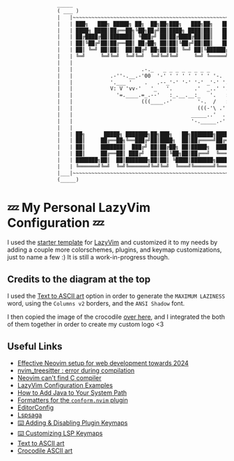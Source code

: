 ```txt
                _____                                                               _____
                ( ___ )                                                             ( ___ )
                |   |~~~~~~~~~~~~~~~~~~~~~~~~~~~~~~~~~~~~~~~~~~~~~~~~~~~~~~~~~~~~~~~|   |
                |   | ███╗   ███╗ █████╗ ██╗  ██╗██╗███╗   ███╗██╗   ██╗███╗   ███╗ |   |
                |   | ████╗ ████║██╔══██╗╚██╗██╔╝██║████╗ ████║██║   ██║████╗ ████║ |   |
                |   | ██╔████╔██║███████║ ╚███╔╝ ██║██╔████╔██║██║   ██║██╔████╔██║ |   |
                |   | ██║╚██╔╝██║██╔══██║ ██╔██╗ ██║██║╚██╔╝██║██║   ██║██║╚██╔╝██║ |   |
                |   | ██║ ╚═╝ ██║██║  ██║██╔╝ ██╗██║██║ ╚═╝ ██║╚██████╔╝██║ ╚═╝ ██║ |   |
                |   | ╚═╝     ╚═╝╚═╝  ╚═╝╚═╝  ╚═╝╚═╝╚═╝     ╚═╝ ╚═════╝ ╚═╝     ╚═╝ |   |
                |   |                                                               |   |
                |   |                      .-._   _ _ _ _ _ _ _ _                   |   |
                |   |            .-''-.__.-'00  '-' ' ' ' ' ' ' ' '-.               |   |
                |   |            '.___ '    .   .--_'-' '-' '-' _'-' '._            |   |
                |   |            V: V 'vv-'   '_   '.       .'  _..' '.'.           |   |
                |   |              '=.____.=_.--'   :_.__.__:_   '.   : :           |   |
                |   |                      (((____.-'        '-.  /   : :           |   |
                |   |                                        (((-'\ .' /            |   |
                |   |                                      _____..'  .'             |   |
                |   |                                      '-._____.-'              |   |
                |   |                                                               |   |
                |   | ██╗      █████╗ ███████╗██╗███╗   ██╗███████╗███████╗███████╗ |   |
                |   | ██║     ██╔══██╗╚══███╔╝██║████╗  ██║██╔════╝██╔════╝██╔════╝ |   |
                |   | ██║     ███████║  ███╔╝ ██║██╔██╗ ██║█████╗  ███████╗███████╗ |   |
                |   | ██║     ██╔══██║ ███╔╝  ██║██║╚██╗██║██╔══╝  ╚════██║╚════██║ |   |
                |   | ███████╗██║  ██║███████╗██║██║ ╚████║███████╗███████║███████║ |   |
                |   | ╚══════╝╚═╝  ╚═╝╚══════╝╚═╝╚═╝  ╚═══╝╚══════╝╚══════╝╚══════╝ |   |
                |___|~~~~~~~~~~~~~~~~~~~~~~~~~~~~~~~~~~~~~~~~~~~~~~~~~~~~~~~~~~~~~~~|___|
                (_____)                                                             (_____)
```

# 💤 My Personal LazyVim Configuration 💤

I used the [starter template](https://github.com/LazyVim/starter) for
[LazyVim](https://github.com/LazyVim/LazyVim) and customized
it to my needs by adding a couple more colorschemes, plugins,
and keymap customizations, just to name a few :) It is still
a work-in-progress though.

## Credits to the diagram at the top

I used the [Text to ASCII art](https://www.asciiart.eu/text-to-ascii-art)
option in order to generate the `MAXIMUM LAZINESS` word, using the
`Columns v2` borders, and the `ANSI Shadow` font.

I then copied the image of the crocodile
[over here](https://ascii.co.uk/art/crocodile),
and I integrated the both of them together in order to create
my custom logo <3

## Useful Links

* [Effective Neovim setup for web development towards 2024](https://www.youtube.com/watch?v=fFHlfbKVi30&t=9s)
* [nvim_treesitter : error during compilation](https://www.reddit.com/r/neovim/comments/15268v4/nvim_treesitter_error_during_compilation/)
* [Neovim can't find C compiler](https://www.reddit.com/r/neovim/comments/14oozmu/neovim_cant_find_c_compiler/)
* [LazyVim Configuration Examples](https://www.lazyvim.org/configuration/examples)
* [How to Add Java to Your System Path](https://www.qualitestgroup.com/insights/technical-hub/how-to-add-java-to-your-system-path/)
* [Formatters for the `conform.nvim` plugin](https://github.com/stevearc/conform.nvim?tab=readme-ov-file#formatters)
* [EditorConfig](https://editorconfig.org/)
* [Lspsaga](https://nvimdev.github.io/lspsaga/)
* [⌨️ Adding & Disabling Plugin Keymaps](https://www.lazyvim.org/configuration/plugins#%EF%B8%8F-adding--disabling-plugin-keymaps)
* [⌨️ Customizing LSP Keymaps](https://www.lazyvim.org/plugins/lsp#%EF%B8%8F-customizing-lsp-keymaps)
* [Text to ASCII art](https://www.asciiart.eu/text-to-ascii-art)
* [Crocodile ASCII art](https://ascii.co.uk/art/crocodile)

